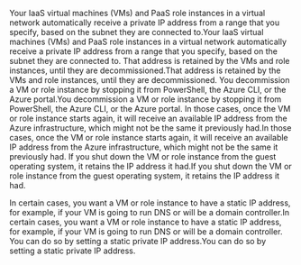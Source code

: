 <span data-ttu-id="1709e-101">Your IaaS virtual machines (VMs) and PaaS role instances in a virtual network automatically receive a private IP address from a range that you specify, based on the subnet they are connected to.</span><span class="sxs-lookup"><span data-stu-id="1709e-101">Your IaaS virtual machines (VMs) and PaaS role instances in a virtual network automatically receive a private IP address from a range that you specify, based on the subnet they are connected to.</span></span> <span data-ttu-id="1709e-102">That address is retained by the VMs and role instances, until they are decommissioned.</span><span class="sxs-lookup"><span data-stu-id="1709e-102">That address is retained by the VMs and role instances, until they are decommissioned.</span></span> <span data-ttu-id="1709e-103">You decommission a VM or role instance by stopping it from PowerShell, the Azure CLI, or the Azure portal.</span><span class="sxs-lookup"><span data-stu-id="1709e-103">You decommission a VM or role instance by stopping it from PowerShell, the Azure CLI, or the Azure portal.</span></span> <span data-ttu-id="1709e-104">In those cases, once the VM or role instance starts again, it will receive an available IP address from the Azure infrastructure, which might not be the same it previously had.</span><span class="sxs-lookup"><span data-stu-id="1709e-104">In those cases, once the VM or role instance starts again, it will receive an available IP address from the Azure infrastructure, which might not be the same it previously had.</span></span> <span data-ttu-id="1709e-105">If you shut down the VM or role instance from the guest operating system, it retains the IP address it had.</span><span class="sxs-lookup"><span data-stu-id="1709e-105">If you shut down the VM or role instance from the guest operating system, it retains the IP address it had.</span></span>  

<span data-ttu-id="1709e-106">In certain cases, you want a VM or role instance to have a static IP address, for example, if your VM is going to run DNS or will be a domain controller.</span><span class="sxs-lookup"><span data-stu-id="1709e-106">In certain cases, you want a VM or role instance to have a static IP address, for example, if your VM is going to run DNS or will be a domain controller.</span></span> <span data-ttu-id="1709e-107">You can do so by setting a static private IP address.</span><span class="sxs-lookup"><span data-stu-id="1709e-107">You can do so by setting a static private IP address.</span></span>

